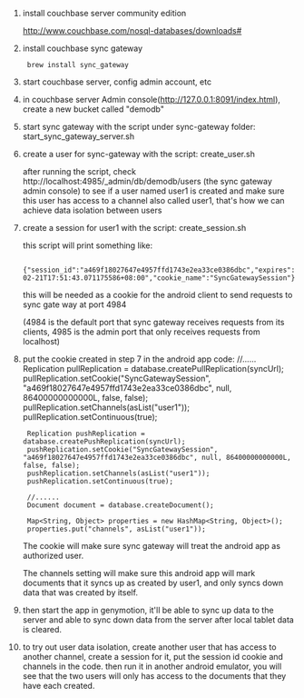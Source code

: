 1. install couchbase server community edition

    http://www.couchbase.com/nosql-databases/downloads#

2. install couchbase sync gateway

        brew install sync_gateway

3. start couchbase server, config admin account, etc

4. in couchbase server Admin console(http://127.0.0.1:8091/index.html), create a new bucket called "demodb"

5. start sync gateway with the script under sync-gateway folder: start_sync_gateway_server.sh

6. create a user for sync-gateway with the script: create_user.sh

    after running the script, check http://localhost:4985/_admin/db/demodb/users (the sync gateway admin console) to see if a user named user1 is created
    and make sure this user has access to a channel also called user1, that's how we can achieve data isolation between users

7. create a session for user1 with the script: create_session.sh

    this script will print something like:
    
        {"session_id":"a469f18027647e4957ffd1743e2ea33ce0386dbc","expires":"2016-02-21T17:51:43.071175586+08:00","cookie_name":"SyncGatewaySession"}
    
    this will be needed as a cookie for the android client to send requests to sync gate way at port 4984
    
    (4984 is the default port that sync gateway receives requests from its clients, 4985 is the admin port that only receives requests from localhost)

8. put the cookie created in step 7 in the android app code:
        //......
        Replication pullReplication = database.createPullReplication(syncUrl);
        pullReplication.setCookie("SyncGatewaySession", "a469f18027647e4957ffd1743e2ea33ce0386dbc", null, 86400000000000L, false, false);
        pullReplication.setChannels(asList("user1"));
        pullReplication.setContinuous(true);

        Replication pushReplication = database.createPushReplication(syncUrl);
        pushReplication.setCookie("SyncGatewaySession", "a469f18027647e4957ffd1743e2ea33ce0386dbc", null, 86400000000000L, false, false);
        pushReplication.setChannels(asList("user1"));
        pushReplication.setContinuous(true);
        
        //......
        Document document = database.createDocument();
        
        Map<String, Object> properties = new HashMap<String, Object>();
        properties.put("channels", asList("user1"));

    The cookie will make sure sync gateway will treat the android app as authorized user.
    
    The channels setting will make sure this android app will mark documents that it syncs up as created by user1, and only syncs down data that was created by itself.

9. then start the app in genymotion, it'll be able to sync up data to the server and able to sync down data from the server after local tablet data is cleared.

10. to try out user data isolation, create another user that has access to another channel, create a session for it, put the session id cookie and channels in the code.
    then run it in another android emulator, you will see that the two users will only has access to the documents that they have each created.